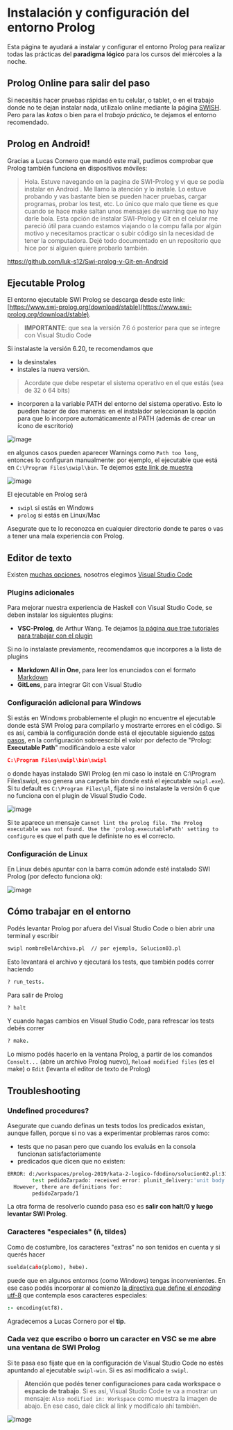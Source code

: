 # Instalación y configuración del entorno Prolog

Esta página te ayudará a instalar y configurar el entorno Prolog para realizar todas las prácticas del **paradigma lógico** para los cursos del miércoles a la noche.

## Prolog Online para salir del paso

Si necesitás hacer pruebas rápidas en tu celular, o tablet, o en el trabajo donde no te dejan instalar nada, utilizalo online mediante la página [SWISH](https://swish.swi-prolog.org/). Pero para las _katas_ o bien para el _trabajo práctico_, te dejamos el entorno recomendado.

## Prolog en Android!

Gracias a Lucas Cornero que mandó este mail, pudimos comprobar que Prolog también funciona en dispositivos móviles:

> Hola. Estuve navegando en la pagina de SWI-Prolog y vi que se podía instalar en Android . Me llamo la atención  y lo instale. Lo estuve probando y vas bastante bien se pueden hacer pruebas, cargar programas, probar los test, etc. Lo único que malo que tiene es que cuando se hace make saltan unos mensajes de warning que no hay darle bola. Esta opción de instalar SWI-Prolog y Git en el celular me pareció útil para cuando estamos viajando o la compu falla por algún motivo y necesitamos practicar o subir código sin la necesidad de tener la computadora. Dejé todo documentado en un repositorio que hice por si alguien quiere probarlo también.

https://github.com/luk-s12/Swi-prolog-y-Git-en-Android

## Ejecutable Prolog

El entorno ejecutable SWI Prolog se descarga desde este link: [https://www.swi-prolog.org/download/stable](https://www.swi-prolog.org/download/stable).

> **IMPORTANTE**: que sea la versión 7.6 ó posterior para que se integre con Visual Studio Code

Si instalaste la versión 6.20, te recomendamos que

- la desinstales
- instales la nueva versión.

> Acordate que debe respetar el sistema operativo en el que estás (sea de 32 ó 64 bits)

- incorporen a la variable PATH del entorno del sistema operativo. Esto lo pueden hacer de dos maneras: en el instalador seleccionan la opción para que lo incorpore automáticamente al PATH (además de crear un ícono de escritorio)

![image](../../images/prolog/installConfiguration.png)

en algunos casos pueden aparecer Warnings como `Path too long`, entonces lo configuran manualmente: por ejemplo, el ejecutable que está en `C:\Program Files\swipl\bin`. Te dejemos [este link de muestra](https://www.computerhope.com/issues/ch000549.htm)

![image](../../images/prolog/environmentVariables.png)

El ejecutable en Prolog será

- `swipl` si estás en Windows
- `prolog` si estás en Linux/Mac

Asegurate que te lo reconozca en cualquier directorio donde te pares o vas a tener una mala experiencia con Prolog.

## Editor de texto

Existen [muchas opciones](https://wiki.haskell.org/IDEs), nosotros elegimos [Visual Studio Code](https://code.visualstudio.com/)

### Plugins adicionales

Para mejorar nuestra experiencia de Haskell con Visual Studio Code, se deben instalar los siguientes plugins:

- **VSC-Prolog**, de Arthur Wang. Te dejamos [la página que trae tutoriales para trabajar con el plugin](https://marketplace.visualstudio.com/items?itemName=arthurwang.vsc-prolog)

Si no lo instalaste previamente, recomendamos que incorpores a la lista de plugins

- **Markdown All in One**, para leer los enunciados con el formato [Markdown](https://help.github.com/articles/basic-writing-and-formatting-syntax/)
- **GitLens**, para integrar Git con Visual Studio

### Configuración adicional para Windows

Si estás en Windows probablemente el plugin no encuentre el ejecutable donde está SWI Prolog para compilarlo y mostrarte errores en el código. Si es así, cambiá la configuración donde está el ejecutable siguiendo [estos pasos](https://github.com/arthwang/vsc-prolog/issues/4), en la configuración sobreescribí el valor por defecto de "Prolog: **Executable Path**" modificándolo a este valor

```json
C:\Program Files\swipl\bin\swipl
```

o donde hayas instalado SWI Prolog (en mi caso lo instalé en C:\Program Files\swipl, eso genera una carpeta bin donde está el ejecutable `swipl.exe`). Si tu default es `C:\Program Files\pl`, fijate si no instalaste la versión 6 que no funciona con el plugin de Visual Studio Code.

![image](../../images/prolog/vsc-prolog.gif)

Si te aparece un mensaje `Cannot lint the prolog file. The Prolog executable was not found. Use the 'prolog.executablePath' setting to configure` es que el path que le definiste no es el correcto.

### Configuración de Linux

En Linux debés apuntar con la barra común adonde esté instalado SWI Prolog (por defecto funciona ok):

![image](../../images/prolog/PrologVSCConfigurationLinux.png)

## Cómo trabajar en el entorno

Podés levantar Prolog por afuera del Visual Studio Code o bien abrir una terminal y escribir

```bash
swipl nombreDelArchivo.pl  // por ejemplo, Solucion03.pl
```

Esto levantará el archivo y ejecutará los tests, que también podés correr haciendo

```prolog
? run_tests.
```

Para salir de Prolog

```prolog
? halt
```

Y cuando hagas cambios en Visual Studio Code, para refrescar los tests debés correr

```prolog
? make.
```

Lo mismo podés hacerlo en la ventana Prolog, a partir de los comandos `Consult...` (abre un archivo Prolog nuevo), `Reload modified files` (es el make) o `Edit` (levanta el editor de texto de Prolog)

## Troubleshooting

### Undefined procedures?

Asegurate que cuando definas un tests todos los predicados existan, aunque fallen, porque si no vas a experimentar problemas raros como:

- tests que no pasan pero que cuando los evaluás en la consola funcionan satisfactoriamente
- predicados que dicen que no existen:

```bash
ERROR: d:/workspaces/prolog-2019/kata-2-logico-fdodino/solucion02.pl:31:
        test pedidoZarpado: received error: plunit_delivery:'unit body'/2: Undefined procedure: plunit_delivery:pedidoZarpado/1
  However, there are definitions for:
        pedidoZarpado/1
```

La otra forma de resolverlo cuando pasa eso es **salir con halt/0 y luego levantar SWI Prolog**.

### Caracteres "especiales" (ñ, tildes)

Como de costumbre, los caracteres "extras" no son tenidos en cuenta y si querés hacer

```prolog
suelda(caño(plomo), hebe).
```

puede que en algunos entornos (como Windows) tengas inconvenientes. En ese caso podés incorporar al comienzo [la directiva que define el _encoding_ utf-8](https://www.swi-prolog.org/pldoc/man?predicate=encoding/1) que contempla esos caracteres especiales:

```prolog
:- encoding(utf8).
```

Agradecemos a Lucas Cornero por el **tip**.

### Cada vez que escribo o borro un caracter en VSC se me abre una ventana de SWI Prolog

Si te pasa eso fijate que en la configuración de Visual Studio Code no estés apuntando al ejecutable `swipl-win`. Si es así modificalo a `swipl`.

> **Atención que podés tener configuraciones para cada workspace o espacio de trabajo**. Si es así, Visual Studio Code te va a mostrar un mensaje: `Also modified in: Workspace` como muestra la imagen de abajo. En ese caso, dale click al link y modificalo ahí también.

![image](../../images/prolog/swiplWorkspaceEnvironment.png)